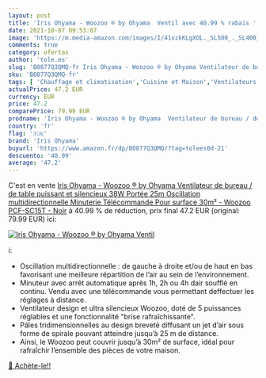 ```yaml
---
layout: post
title: 'Iris Ohyama - Woozoo ® by Ohyama  Ventil avec 40.99 % rabais '
date: 2021-10-07 09:53:07
image: 'https://m.media-amazon.com/images/I/41vzkKLgXOL._SL500_._SL400_.jpg'
comments: true
category: ofertas
author: 'tole.es'
slug: 'B0877Q3QMQ-fr Iris Ohyama - Woozoo ® by Ohyama Ventilateur de bureau /...'
sku: 'B0877Q3QMQ-fr'
tags: [ 'Chauffage et climatisation','Cuisine et Maison','Ventilateurs','Ventilateurs colonne','Ventilateurs de table','iris ohyama', ]
actualPrice: 47.2 EUR
currency: EUR
price: 47.2
comparePrice: 79.99 EUR
prodname: 'Iris Ohyama - Woozoo ® by Ohyama  Ventilateur de bureau / de table puissant et silencieux  38W  Portée 25m  Oscillation multidirectionnelle  Minuterie  Télécommande  Pour surface 30m² - Woozoo PCF-SC15T - Noir'
country: 'fr'
flag: '🇫🇷'
brand: 'Iris Ohyama'
buyurl: 'https://www.amazon.fr/dp/B0877Q3QMQ/?tag=tolees0d-21'
descuento: '40.99'
average: '47.2'
---
```


C'est en vente [Iris Ohyama - Woozoo ® by Ohyama  Ventilateur de bureau / de table puissant et silencieux  38W  Portée 25m  Oscillation multidirectionnelle  Minuterie  Télécommande  Pour surface 30m² - Woozoo PCF-SC15T - Noir](https://www.amazon.fr/dp/B0877Q3QMQ/?tag=tolees0d-21)  à  40.99 % de réduction, prix final  47.2 EUR (original: 79.99 EUR) ici:

[![Iris Ohyama - Woozoo ® by Ohyama  Ventil](https://m.media-amazon.com/images/I/41vzkKLgXOL._SL500_._SL400_.jpg)](https://www.amazon.fr/dp/B0877Q3QMQ/?tag=tolees0d-21)

ℹ️:

- Oscillation multidirectionnelle : de gauche à droite et/ou de haut en bas favorisant une meilleure répartition de l’air au sein de l’environnement.
- Minuteur avec arrêt automatique après 1h, 2h ou 4h dair soufflé en continu. Vendu avec une télécommande vous permettant deffectuer les réglages à distance.
- Ventilateur design et ultra silencieux Woozoo, doté de 5 puissances réglables et une fonctionnalité "brise rafraîchissante".
- Pâles tridimensionnelles au design breveté diffusant un jet d’air sous forme de spirale pouvant atteindre jusqu’à 25 m de distance.
- Ainsi, le Woozoo peut couvrir jusqu’à 30m² de surface, idéal pour rafraîchir l’ensemble des pièces de votre maison.

[🛒 Achète-le!!](https://www.amazon.fr/dp/B0877Q3QMQ/?tag=tolees0d-21)
